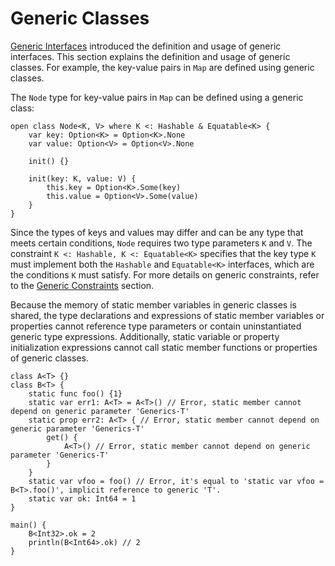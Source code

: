 # Generic Classes

[Generic Interfaces](./generic_interface.md) introduced the definition and usage of generic interfaces. This section explains the definition and usage of generic classes. For example, the key-value pairs in `Map` are defined using generic classes.

The `Node` type for key-value pairs in `Map` can be defined using a generic class:

<!-- compile -->

```cangjie
open class Node<K, V> where K <: Hashable & Equatable<K> {
    var key: Option<K> = Option<K>.None
    var value: Option<V> = Option<V>.None

    init() {}

    init(key: K, value: V) {
        this.key = Option<K>.Some(key)
        this.value = Option<V>.Some(value)
    }
}
```

Since the types of keys and values may differ and can be any type that meets certain conditions, `Node` requires two type parameters `K` and `V`. The constraint `K <: Hashable, K <: Equatable<K>` specifies that the key type `K` must implement both the `Hashable` and `Equatable<K>` interfaces, which are the conditions `K` must satisfy. For more details on generic constraints, refer to the [Generic Constraints](./generic_constraint.md) section.

Because the memory of static member variables in generic classes is shared, the type declarations and expressions of static member variables or properties cannot reference type parameters or contain uninstantiated generic type expressions. Additionally, static variable or property initialization expressions cannot call static member functions or properties of generic classes.

<!-- compile.error -->

```cangjie
class A<T> {}
class B<T> {
    static func foo() {1}
    static var err1: A<T> = A<T>() // Error, static member cannot depend on generic parameter 'Generics-T'
    static prop err2: A<T> { // Error, static member cannot depend on generic parameter 'Generics-T'
        get() {
            A<T>() // Error, static member cannot depend on generic parameter 'Generics-T'
        }
    }
    static var vfoo = foo() // Error, it's equal to 'static var vfoo = B<T>.foo()', implicit reference to generic 'T'.
    static var ok: Int64 = 1
}

main() {
    B<Int32>.ok = 2
    println(B<Int64>.ok) // 2
}
```
